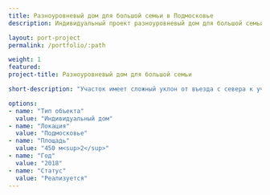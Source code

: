 ```yaml
---
title: Разноуровневый дом для большой семьи в Подмосковье
description: Индивидуальный проект разноуровневый дом для большой семьи в Подмосковье от архитектурного бюро А510. Индивидуальное проектирование на заказ.

layout: port-project
permalink: /portfolio/:path

weight: 1
featured:
project-title: Разноуровневый дом для большой семьи

short-description: "Участок имеет сложный уклон от въезда с севера к участку на юге. Дом разделен на две части, соединенные навесом для автомобилей. В малой части - зона родителей, в основной части - дети и внуки. Объемы двух домов делят участок на две зоны - внешнюю открытую и внутреннюю, приватную. На дорогу смотрит глухой объем кинотеатра и технических помещений, на участок - гостиные, спальни и террасы."

options:
- name: "Тип объекта"
  value: "Индивидуальный дом"
- name: "Локация"
  value: "Подмосковье"
- name: "Площадь"
  value: "450 м<sup>2</sup>"
- name: "Год"
  value: "2018"
- name: "Статус"
  value: "Реализуется"
---
```

